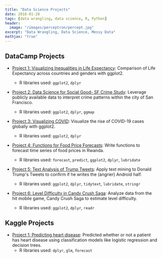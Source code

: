 ```yaml
---
title: "Data Science Projects"
date: 2018-01-28
tags: [data wrangling, data science, R, Python]
header:
  image: "/images/perceptron/percept.jpg"
excerpt: "Data Wrangling, Data Science, Messy Data"
mathjax: "true"
---
```


## DataCamp Projects 
  
- [Project 1: Visualizing Inequalities in Life Expectancy](https://github.com/cbatra9/DataScienceProjects/blob/master/Visualizing%20Inequalities%20in%20Life%20Expectancy.ipynb): Comparison of Life Expectancy across countries and genders with ggplot2.
  - R libraries used: `ggplot2`, `dplyr`
  
- [Project 2: Data Science for Social Good- SF Crime Study](https://github.com/cbatra9/DataScienceProjects/blob/master/Data%20Science%20for%20Social%20Good-%20SF%20Crime%20Study.ipynb): Leverage publicly available data to interpret crime patterns within the city of San Francisco.
  - R libraries used: `ggplot2`, `dplyr`, `ggmap`
  
- [Project 3: Visualizing COVID](https://github.com/cbatra9/DataScienceProjects/blob/master/Visualizing%20COVID.ipynb): Visualize the rise of COVID-19 cases globally with ggplot2.
  - R libraries used: `ggplot2`, `dplyr`

- [Project 4: Functions for Food Price Forecasts](https://github.com/cbatra9/DataScienceProjects/blob/master/Functions%20for%20Food%20Price%20Forecasts.ipynb): Write functions to forecast time series of food prices in Rwanda.
  - R libraries used: `forecast`, `predict`, `ggplot2`, `dplyr`, `lubridate`

- [Project 5: Text Analysis of Trump Tweets](https://github.com/cbatra9/DataScienceProjects/blob/master/Text%20Analysis%20of%20Trump%20Tweets.ipynb): Apply text mining to Donald Trump's Tweets to confirm if he writes the (angrier) Android half.
  - R libraries used: `ggplot2`, `dplyr`, `tidytext`, `lubridate`, `stringr`

- [Project 6: Level Difficulty in Candy Crush Saga](https://github.com/cbatra9/DataScienceProjects/blob/master/Level%20Difficulty%20in%20Candy%20Crush%20Saga.ipynb): Analyze data from the hit mobile game, Candy Crush Saga to estimate level difficulty.
  - R libraries used: `ggplot2`, `dplyr`, `readr`

## Kaggle Projects 

- [Project 1: Predicting heart disease](https://github.com/cbatra9/DataScienceProjects/blob/master/Predicting%20heart%20disease): 
Predicted whether or not a patient has heart disease using classification models like logistic regression and decision trees.
  - R libraries used: `dplyr`, `glm`, `forecast`


